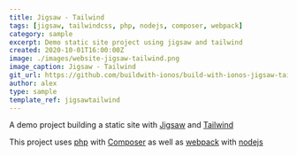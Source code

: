 ```yaml
---
title: Jigsaw - Tailwind
tags: [jigsaw, tailwindcss, php, nodejs, composer, webpack]
category: sample
excerpt: Demo static site project using jigsaw and tailwind
created: 2020-10-01T16:00:00Z
image: ./images/website-jigsaw-tailwind.png
image_caption: Jigsaw - Tailwind
git_url: https://github.com/buildwith-ionos/build-with-ionos-jigsaw-tailwindcss
author: alex
type: sample
template_ref: jigsawtailwind
---
```

A demo project building a static site with [Jigsaw](/sample_tags/jigsaw) and [Tailwind](/sample_tags/tailwindcss)

This project uses [php](/sample_tags/php) with [Composer](/sample_tags/composer) as well as [webpack](/sample_tags/webpack) with [nodejs](/sample_tags/node-js)
